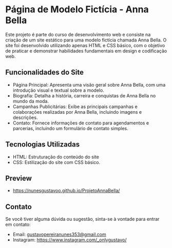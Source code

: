 # Página de Modelo Fictícia - Anna Bella

Este projeto é parte do curso de desenvolvimento web e consiste na criação de um site estático para uma modelo fictícia chamada Anna Bella. O site foi desenvolvido utilizando apenas HTML e CSS básico, com o objetivo de praticar e demonstrar habilidades fundamentais em design e codificação web.

## Funcionalidades do Site

- Página Principal: Apresenta uma visão geral sobre Anna Bella, com uma introdução visual e textual sobre a modelo.
- Biografia: Detalha a história, carreira e conquistas de Anna Bella no mundo da moda.
- Campanhas Publicitárias: Exibe as principais campanhas e colaborações realizadas por Anna Bella, incluindo imagens e descrições.
- Contato: Fornece informações de contato para agendamentos e parcerias, incluindo um formulário de contato simples.

## Tecnologias Utilizadas

- HTML: Estruturação do conteúdo do site
- CSS: Estilização do site com CSS básico.

## Preview

- https://nunesgustavoo.github.io/ProjetoAnnaBella/

## Contato

Se você tiver alguma dúvida ou sugestão, sinta-se à vontade para entrar em contato:

- Email: gustavopereiranunes353@gmail.com
- Instagram: https://www.instagram.com/_onlygustavo/
